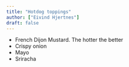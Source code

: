 ```yaml
---
title: "Hotdog toppings"
author: ["Eivind Hjertnes"]
draft: false
---
```


-   French Dijon Mustard. The hotter the better
-   Crispy onion
-   Mayo
-   Sriracha
